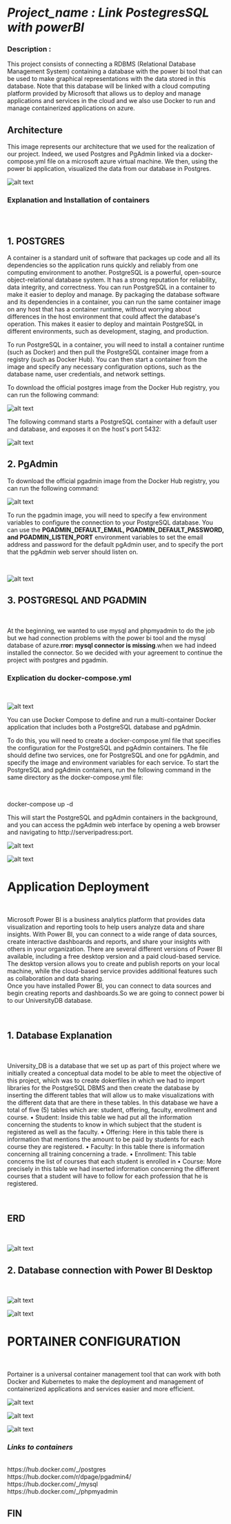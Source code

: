 <h1><b><i> Project_name : Link PostegresSQL with powerBI </i></b></h1>

<h3> Description : </h3>
<p>This project consists of connecting a RDBMS (Relational Database Management System) containing a database with the power bi tool that 
can be used to make graphical representations with the data stored in this database.
Note that this database will be linked with a cloud computing platform provided by Microsoft that allows us to deploy and manage
applications and services in the cloud and we also use Docker to run and manage containerized applications on azure.
</p>

<h2>Architecture</h2>


This image represents our architecture that we used for the realization of our project. Indeed, we used Postgres and PgAdmin linked via a docker-compose.yml file on a microsoft azure virtual machine. We then, using the power bi application, visualized the data from our database in Postgres.


![alt text](https://github.com/771999489/mysql-powerBI/blob/main/images/architechture%20du%20projet.JPG)


<h3>Explanation and Installation of containers<h3></br>

  <h2> 1. POSTGRES </h2>


<p>A container is a standard unit of software that packages up code and all its dependencies so the application runs quickly and reliably from one computing environment to another. PostgreSQL is a powerful, open-source object-relational database system. It has a strong reputation for reliability, data integrity, and correctness.
You can run PostgreSQL in a container to make it easier to deploy and manage. By packaging the database software and its dependencies in a container, you can run the same container image on any host that has a container runtime, without worrying about differences in the host environment that could affect the database's operation. This makes it easier to deploy and maintain PostgreSQL in different environments, such as development, staging, and production.</p>



<p>To run PostgreSQL in a container, you will need to install a container runtime (such as Docker) and then pull the PostgreSQL container image from a registry (such as Docker Hub). You can then start a container from the image and specify any necessary configuration options, such as the database name, user credentials, and network settings.</p>

To download the official postgres image from the Docker Hub registry, you can run the following command:

![alt text](https://github.com/771999489/mysql-powerBI/blob/main/images/pull%20postgres.JPG) </br>


The following command starts a PostgreSQL container with a default user and database, and exposes it on the host's port 5432:


![alt text](https://github.com/771999489/mysql-powerBI/blob/main/images/run%20postgres.JPG) </br>

<h2> 2. PgAdmin </h2>


To download the official pgadmin image from the Docker Hub registry, you can run the following command:</br>


![alt text](https://github.com/771999489/mysql-powerBI/blob/main/images/pull%20pgadmin.JPG) </br>

<p>To run the pgadmin image, you will need to specify a few environment variables to configure the connection to your PostgreSQL database. You can use the <b>PGADMIN_DEFAULT_EMAIL, PGADMIN_DEFAULT_PASSWORD, and PGADMIN_LISTEN_PORT</b> environment variables to set the email address and password for the default pgAdmin user, and to specify the port that the pgAdmin web server should listen on.</p> </br>

![alt text](https://github.com/771999489/mysql-powerBI/blob/main/images/run%20pgadmin.JPG) </br>

<h2> 3. POSTGRESQL AND PGADMIN </h2> </br>

<p>At the beginning, we wanted to use mysql and phpmyadmin to do the job but we had connection problems with the power bi tool and the mysql database of azure.<b>rror: mysql connector is missing</b>.when we had indeed installed the connector. So we decided with your agreement to continue the project with postgres and pgadmin.</p>


<h3>Explication du docker-compose.yml</h3></br>


![alt text](https://github.com/771999489/mysql-powerBI/blob/main/images/dcker-compose.JPG)


<p>You can use Docker Compose to define and run a multi-container Docker application that includes both a PostgreSQL database and pgAdmin.

To do this, you will need to create a docker-compose.yml file that specifies the configuration for the PostgreSQL and pgAdmin containers. The file should define two services, one for PostgreSQL and one for pgAdmin, and specify the image and environment variables for each service.
To start the PostgreSQL and pgAdmin containers, run the following command in the same directory as the docker-compose.yml file: </p></br>


docker-compose up -d


This will start the PostgreSQL and pgAdmin containers in the background, and you can access the pgAdmin web interface by opening a web browser and navigating to http://serveripadress:port. </br>


![alt text](https://github.com/771999489/mysql-powerBI/blob/main/images/interface%20pgadmin.JPG) </br>


![alt text](https://github.com/771999489/mysql-powerBI/blob/main/images/interface2%20pgadmin.JPG) </br>

<h1>Application Deployment</h1></br>

<p>Microsoft Power BI is a business analytics platform that provides data visualization and reporting tools to help users analyze data and share insights. With Power BI, you can connect to a wide range of data sources, create interactive dashboards and reports, and share your insights with others in your organization.
There are several different versions of Power BI available, including a free desktop version and a paid cloud-based service. The desktop version allows you to create and publish reports on your local machine, while the cloud-based service provides additional features such as collaboration and data sharing.</br>
Once you have installed Power BI, you can connect to data sources and begin creating reports and dashboards.So we are going to connect power bi to our UniversityDB database.</p></br>

<h2> 1. Database Explanation </h2></br>
<p> University_DB is a database that we set up as part of this project where we initially created a conceptual data model to be able to meet the objective of this project, which was to create dokerfiles in which we had to import libraries for the PostgreSQL DBMS and then create the database by inserting the different tables that will allow us to make visualizations with the different data that are there in these tables.
In this database we have a total of five (5) tables which are: student, offering, faculty, enrollment and course.
• Student: Inside this table we had put all the information concerning the students to know in which subject that the student is registered as well as the faculty.
• Offering: Here in this table there is information that mentions the amount to be paid by students for each course they are registered.
• Faculty: In this table there is information concerning all training concerning a trade.
• Enrollment: This table concerns the list of courses that each student is enrolled in
• Course: More precisely in this table we had inserted information concerning the different courses that a student will have to follow for each profession that he is registered.</p></br>

<h2> ERD </h2> </br>

![alt text](https://github.com/771999489/mysql-powerBI/blob/main/images/base%20de%20donn%C3%A9es.jpg) </br>

<h2> 2. Database connection with Power BI Desktop </h2> </br>

![alt text](https://github.com/771999489/mysql-powerBI/blob/main/images/connexion%20%C3%A0%20la%20base%20de%20donn%C3%A9e.JPG) </br>


![alt text](https://github.com/771999489/mysql-powerBI/blob/main/images/visualisation.JPG) </br>



<h1> PORTAINER CONFIGURATION </h1> </br>

<p> Portainer is a universal container management tool that can work with both Docker and Kubernetes to make the deployment and management of containerized applications and services easier and more efficient.  </p>

![alt text](https://github.com/771999489/postgresql-powerBI/blob/main/images/portainer.JPG) </br>


![alt text](https://github.com/771999489/postgresql-powerBI/blob/main/images/portainer%20interface.JPG) </br>


![alt text](https://github.com/771999489/postgresql-powerBI/blob/main/images/dashboard%20portainers.JPG) </br>



<h3><i>Links to containers</i></h3></br>
https://hub.docker.com/_/postgres </br>
https://hub.docker.com/r/dpage/pgadmin4/ </br>
https://hub.docker.com/_/mysql </br>
https://hub.docker.com/_/phpmyadmin </br>

<h2> FIN </h2>
